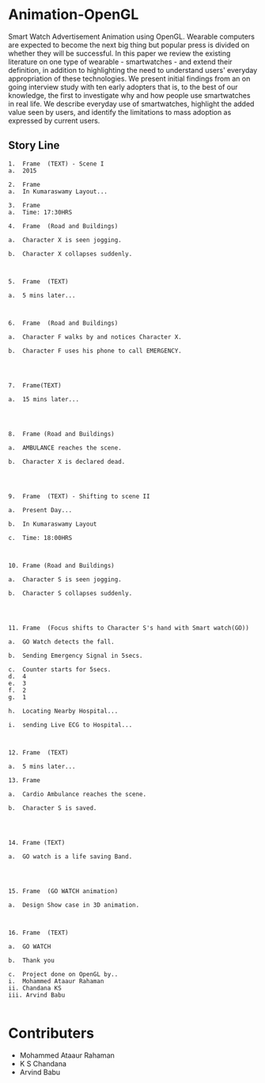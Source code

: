 # Animation-OpenGL
Smart Watch Advertisement Animation using OpenGL.
	Wearable computers are expected to become the next big thing but popular press is divided on whether they will be successful. In this paper we review the existing literature on one type of wearable - smartwatches - and extend their definition, in addition to highlighting the need to understand users' everyday appropriation of these technologies. We present initial findings from an on going interview study with ten early adopters that is, to the best of our knowledge, the first to investigate why and how people use smartwatches in real life. We describe everyday use of smartwatches, highlight the added value seen by users, and identify the limitations to mass adoption as expressed by current users.

## Story Line

```
1.	Frame  (TEXT) - Scene I
a.	2015

2.	Frame 
a.	In Kumaraswamy Layout...

3.	Frame 
a.	Time: 17:30HRS

4.	Frame  (Road and Buildings)

a.	Character X is seen jogging. 

b.	Character X collapses suddenly.



5.	Frame  (TEXT)

a.	5 mins later...



6.	Frame  (Road and Buildings)

a.	Character F walks by and notices Character X.

b.	Character F uses his phone to call EMERGENCY.




7.	Frame(TEXT)

a.	15 mins later...




8.	Frame (Road and Buildings)

a.	AMBULANCE reaches the scene.

b.	Character X is declared dead.




9.	Frame  (TEXT) - Shifting to scene II

a.	Present Day...

b.	In Kumaraswamy Layout

c.	Time: 18:00HRS



10.	Frame (Road and Buildings)

a.	Character S is seen jogging. 

b.	Character S collapses suddenly.




11.	Frame  (Focus shifts to Character S's hand with Smart watch(GO))

a.	GO Watch detects the fall.

b.	Sending Emergency Signal in 5secs.

c.	Counter starts for 5secs.
d.	4
e.	3
f.	2
g.	1

h.	Locating Nearby Hospital...

i.	sending Live ECG to Hospital...



12.	Frame  (TEXT)

a.	5 mins later...

13.	Frame 

a.	Cardio Ambulance reaches the scene.

b.	Character S is saved.




14.	Frame (TEXT)

a.	GO watch is a life saving Band.




15.	Frame  (GO WATCH animation)

a.	Design Show case in 3D animation.



16.	Frame  (TEXT)

a.	GO WATCH

b.	Thank you

c.	Project done on OpenGL by..
i.	Mohammed Ataaur Rahaman
ii.	Chandana KS
iii. Arvind Babu
	
```


# Contributers
- Mohammed Ataaur Rahaman
- K S Chandana
- Arvind Babu
